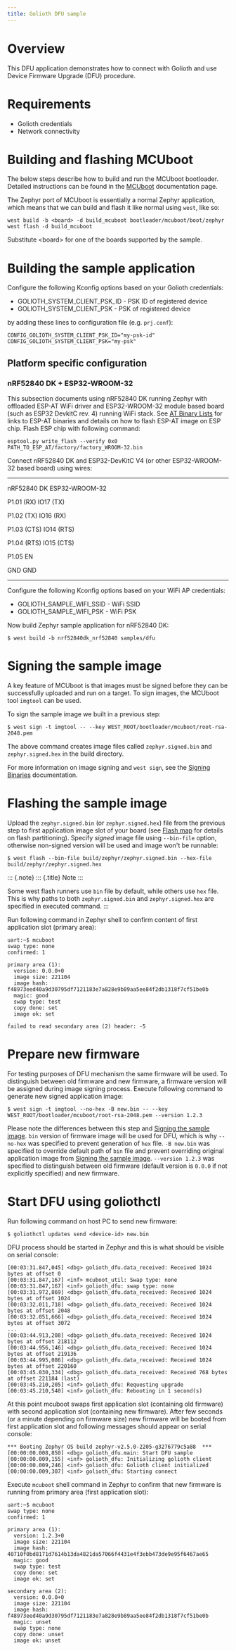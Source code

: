 ```yaml
---
title: Golioth DFU sample
---
```


Overview
========

This DFU application demonstrates how to connect with Golioth and use
Device Firmware Upgrade (DFU) procedure.

Requirements
============

-   Golioth credentials
-   Network connectivity

Building and flashing MCUboot
=============================

The below steps describe how to build and run the MCUboot bootloader.
Detailed instructions can be found in the
[MCUboot](https://docs.zephyrproject.org/latest/guides/device_mgmt/dfu.html#mcuboot)
documentation page.

The Zephyr port of MCUboot is essentially a normal Zephyr application,
which means that we can build and flash it like normal using `west`,
like so:

``` {.console}
west build -b <board> -d build_mcuboot bootloader/mcuboot/boot/zephyr
west flash -d build_mcuboot
```

Substitute \<board\> for one of the boards supported by the sample.

Building the sample application
===============================

Configure the following Kconfig options based on your Golioth
credentials:

-   GOLIOTH\_SYSTEM\_CLIENT\_PSK\_ID - PSK ID of registered device
-   GOLIOTH\_SYSTEM\_CLIENT\_PSK - PSK of registered device

by adding these lines to configuration file (e.g. `prj.conf`):

``` {.cfg}
CONFIG_GOLIOTH_SYSTEM_CLIENT_PSK_ID="my-psk-id"
CONFIG_GOLIOTH_SYSTEM_CLIENT_PSK="my-psk"
```

Platform specific configuration
-------------------------------

### nRF52840 DK + ESP32-WROOM-32

This subsection documents using nRF52840 DK running Zephyr with
offloaded ESP-AT WiFi driver and ESP32-WROOM-32 module based board (such
as ESP32 DevkitC rev. 4) running WiFi stack. See [AT Binary
Lists](https://docs.espressif.com/projects/esp-at/en/latest/AT_Binary_Lists/index.html)
for links to ESP-AT binaries and details on how to flash ESP-AT image on
ESP chip. Flash ESP chip with following command:

``` {.console}
esptool.py write_flash --verify 0x0 PATH_TO_ESP_AT/factory/factory_WROOM-32.bin
```

Connect nRF52840 DK and ESP32-DevKitC V4 (or other ESP32-WROOM-32 based
board) using wires:

  ----------- ----------------
  nRF52840 DK ESP32-WROOM-32

  P1.01 (RX)  IO17 (TX)

  P1.02 (TX)  IO16 (RX)

  P1.03 (CTS) IO14 (RTS)

  P1.04 (RTS) IO15 (CTS)

  P1.05       EN

  GND         GND
  ----------- ----------------

Configure the following Kconfig options based on your WiFi AP
credentials:

-   GOLIOTH\_SAMPLE\_WIFI\_SSID - WiFi SSID
-   GOLIOTH\_SAMPLE\_WIFI\_PSK - WiFi PSK

Now build Zephyr sample application for nRF52840 DK:

``` {.console}
$ west build -b nrf52840dk_nrf52840 samples/dfu
```

Signing the sample image
========================

A key feature of MCUboot is that images must be signed before they can
be successfully uploaded and run on a target. To sign images, the
MCUboot tool `imgtool` can be used.

To sign the sample image we built in a previous step:

``` {.console}
$ west sign -t imgtool -- --key WEST_ROOT/bootloader/mcuboot/root-rsa-2048.pem
```

The above command creates image files called `zephyr.signed.bin` and
`zephyr.signed.hex` in the build directory.

For more information on image signing and `west sign`, see the [Signing
Binaries](https://docs.zephyrproject.org/latest/guides/west/sign.html#west-sign)
documentation.

Flashing the sample image
=========================

Upload the `zephyr.signed.bin` (or `zephyr.signed.hex`) file from the
previous step to first application image slot of your board (see [Flash
map](https://docs.zephyrproject.org/latest/reference/storage/flash_map/flash_map.html#flash-map-api)
for details on flash partitioning). Specify *signed* image file using
`--bin-file` option, otherwise non-signed version will be used and image
won\'t be runnable:

``` {.console}
$ west flash --bin-file build/zephyr/zephyr.signed.bin --hex-file build/zephyr/zephyr.signed.hex
```

::: {.note}
::: {.title}
Note
:::

Some west flash runners use `bin` file by default, while others use
`hex` file. This is why paths to both `zephyr.signed.bin` and
`zephyr.signed.hex` are specified in executed command.
:::

Run following command in Zephyr shell to confirm content of first
application slot (primary area):

``` {.console}
uart:~$ mcuboot
swap type: none
confirmed: 1

primary area (1):
  version: 0.0.0+0
  image size: 221104
  image hash: f48973eed40a9d30795df7121183e7a828e9b89aa5ee84f2db1318f7cf51be0b
  magic: good
  swap type: test
  copy done: set
  image ok: set

failed to read secondary area (2) header: -5
```

Prepare new firmware
====================

For testing purposes of DFU mechanism the same firmware will be used. To
distinguish between old firmware and new firmware, a firmware version
will be assigned during image signing process. Execute following command
to generate new signed application image:

``` {.console}
$ west sign -t imgtool --no-hex -B new.bin -- --key WEST_ROOT/bootloader/mcuboot/root-rsa-2048.pem --version 1.2.3
```

Please note the differences between this step and [Signing the sample
image](#signing-the-sample-image). `bin` version of firmware image will
be used for DFU, which is why `--no-hex` was specified to prevent
generation of `hex` file. `-B new.bin` was specified to override default
path of `bin` file and prevent overriding original application image
from [Signing the sample image](#signing-the-sample-image).
`--version 1.2.3` was specified to distinguish between old firmware
(default version is `0.0.0` if not explicitly specified) and new
firmware.

Start DFU using goliothctl
==========================

Run following command on host PC to send new firmware:

``` {.console}
$ goliothctl updates send <device-id> new.bin
```

DFU process should be started in Zephyr and this is what should be
visible on serial console:

``` {.console}
[00:03:31.847,045] <dbg> golioth_dfu.data_received: Received 1024 bytes at offset 0
[00:03:31.847,167] <inf> mcuboot_util: Swap type: none
[00:03:31.847,167] <inf> golioth_dfu: swap type: none
[00:03:31.972,869] <dbg> golioth_dfu.data_received: Received 1024 bytes at offset 1024
[00:03:32.011,718] <dbg> golioth_dfu.data_received: Received 1024 bytes at offset 2048
[00:03:32.051,666] <dbg> golioth_dfu.data_received: Received 1024 bytes at offset 3072
...
[00:03:44.913,208] <dbg> golioth_dfu.data_received: Received 1024 bytes at offset 218112
[00:03:44.956,146] <dbg> golioth_dfu.data_received: Received 1024 bytes at offset 219136
[00:03:44.995,086] <dbg> golioth_dfu.data_received: Received 1024 bytes at offset 220160
[00:03:45.030,334] <dbg> golioth_dfu.data_received: Received 768 bytes at offset 221184 (last)
[00:03:45.210,205] <inf> golioth_dfu: Requesting upgrade
[00:03:45.210,540] <inf> golioth_dfu: Rebooting in 1 second(s)
```

At this point mcuboot swaps first application slot (containing old
firmware) with second application slot (containing new firmware). After
few seconds (or a minute depending on firmware size) new firmware will
be booted from first application slot and following messages should
appear on serial console:

``` {.console}
*** Booting Zephyr OS build zephyr-v2.5.0-2205-g3276779c5a88  ***
[00:00:00.008,850] <dbg> golioth_dfu.main: Start DFU sample
[00:00:00.009,155] <inf> golioth_dfu: Initializing golioth client
[00:00:00.009,246] <inf> golioth_dfu: Golioth client initialized
[00:00:00.009,307] <inf> golioth_dfu: Starting connect
```

Execute `mcuboot` shell command in Zephyr to confirm that new firmware
is running from primary area (first application slot):

``` {.console}
uart:~$ mcuboot
swap type: none
confirmed: 1

primary area (1):
  version: 1.2.3+0
  image size: 221104
  image hash: 40710f0bd8171d7614b13da4821da57066f4431e4f3ebb473de9e95f6467ae65
  magic: good
  swap type: test
  copy done: set
  image ok: set

secondary area (2):
  version: 0.0.0+0
  image size: 221104
  image hash: f48973eed40a9d30795df7121183e7a828e9b89aa5ee84f2db1318f7cf51be0b
  magic: unset
  swap type: none
  copy done: unset
  image ok: unset
```
